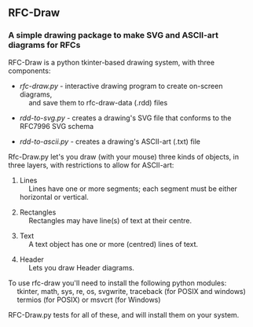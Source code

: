 ## RFC-Draw
### A simple drawing package to make SVG and ASCII-art diagrams for RFCs 

RFC-Draw is a python tkinter-based drawing system, with three components: 

* _rfc-draw.py_ - interactive drawing program to create on-screen diagrams,   
   &emsp; and save them to rfc-draw-data (.rdd) files  

* _rdd-to-svg.py_ - creates a drawing's SVG file that conforms to the RFC7996 SVG schema  

* _rdd-to-ascii.py_ - creates a drawing's ASCII-art (.txt) file  

Rfc-Draw.py let's you draw (with your mouse) three kinds of objects, 
in three layers, with restrictions to allow for ASCII-art:  

1. Lines  
   &emsp; Lines have one or more segments; 
   each segment must be either horizontal or vertical. 
 
2. Rectangles  
   &emsp; Rectangles may have line(s) of text at their centre.  
 
3. Text  
   &emsp; A text object has one or more (centred) lines of text.  

4. Header  
   &emsp; Lets you draw Header diagrams.  

To use rfc-draw you'll need to install the following python modules:  
&emsp; tkinter, math, sys, re, os, svgwrite, traceback (for POSIX and windows)  
&emsp; termios (for POSIX) or msvcrt (for Windows)  

RFC-Draw.py tests for all of these, and will install them on your system.



